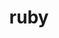 ---
title: "ruby"
layout: cache
categories: [package, develop]
meta: {"versions": ["3.3.5"], "compilers": ["gcc@=7.5.0"], "oss": ["ubuntu18.04"], "platforms": ["linux"], "targets": ["x86_64_v3"], "stacks": ["build_systems", "root"], "num_specs": 2, "num_specs_by_stack": {"root": 2, "build_systems": 2}}
spec_details: [{"hash": "2eq236ss3xv4wr27kqrauapnrfwnetkz", "compiler": "gcc@=7.5.0", "versions": ["3.3.5"], "os": "ubuntu18.04", "platform": "linux", "target": "x86_64_v3", "variants": ["build_system=autotools", "~openssl", "~readline", "~yjit"], "stacks": ["root", "build_systems"], "size": "-", "tarball": "https://binaries.spack.io/develop/build_cache/linux-ubuntu18.04-x86_64_v3/gcc-7.5.0/ruby-3.3.5/linux-ubuntu18.04-x86_64_v3-gcc-7.5.0-ruby-3.3.5-2eq236ss3xv4wr27kqrauapnrfwnetkz.spack"}, {"hash": "zfr5dujwllelr54mjza3ypkqfjehio2x", "compiler": "gcc@=7.5.0", "versions": ["3.3.5"], "os": "ubuntu18.04", "platform": "linux", "target": "x86_64_v3", "variants": ["build_system=autotools", "~openssl", "~readline", "~yjit"], "stacks": ["root", "build_systems"], "size": "-", "tarball": "https://binaries.spack.io/develop/build_cache/linux-ubuntu18.04-x86_64_v3/gcc-7.5.0/ruby-3.3.5/linux-ubuntu18.04-x86_64_v3-gcc-7.5.0-ruby-3.3.5-zfr5dujwllelr54mjza3ypkqfjehio2x.spack"}]
---
